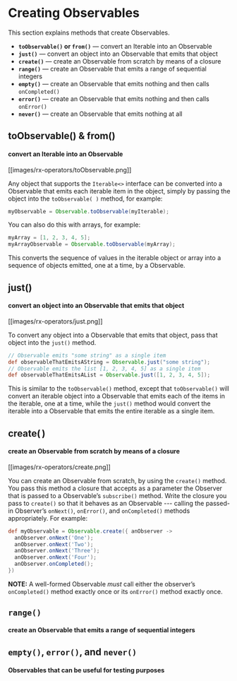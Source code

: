 # Creating Observables

This section explains methods that create Observables.

* **`toObservable()` or `from()`** — convert an Iterable into an Observable
* **`just()`** — convert an object into an Observable that emits that object
* **`create()`** — create an Observable from scratch by means of a closure
* **`range()`** — create an Observable that emits a range of sequential integers
* **`empty()`** — create an Observable that emits nothing and then calls `onCompleted()`
* **`error()`** — create an Observable that emits nothing and then calls `onError()`
* **`never()`** — create an Observable that emits nothing at all

## toObservable() & from()
#### convert an Iterable into an Observable

[[images/rx-operators/toObservable.png]]

Any object that supports the `Iterable<>` interface can be converted into a Observable that emits each iterable item in the object, simply by passing the object into the `toObservable( )` method, for example:

```groovy
myObservable = Observable.toObservable(myIterable);
```

You can also do this with arrays, for example:

```groovy
myArray = [1, 2, 3, 4, 5];
myArrayObservable = Observable.toObservable(myArray);
```

This converts the sequence of values in the iterable object or array into a sequence of objects emitted, one at a time, by a Observable.

## just()
#### convert an object into an Observable that emits that object

[[images/rx-operators/just.png]]

To convert any object into a Observable that emits that object, pass that object into the `just()` method.

```groovy
// Observable emits "some string" as a single item
def observableThatEmitsAString = Observable.just("some string"); 
// Observable emits the list [1, 2, 3, 4, 5] as a single item
def observableThatEmitsAList = Observable.just([1, 2, 3, 4, 5]); 
```

This is similar to the `toObservable()` method, except that `toObservable()` will convert an iterable object into a Observable that emits each of the items in the iterable, one at a time, while the `just()` method would convert the iterable into a Observable that emits the entire iterable as a single item.

## create( )
#### create an Observable from scratch by means of a closure

[[images/rx-operators/create.png]]

You can create an Observable from scratch, by using the `create()` method. You pass this method a closure that accepts as a parameter the Observer that is passed to a Observable’s `subscribe()` method. Write the closure you pass to `create()` so that it behaves as an Observable --- calling the passed-in Observer’s `onNext()`, `onError()`, and `onCompleted()` methods appropriately. For example:

```groovy
def myObservable = Observable.create({ anObserver ->
  anObserver.onNext('One');
  anObserver.onNext('Two');
  anObserver.onNext('Three');
  anObserver.onNext('Four');
  anObserver.onCompleted();
})
```

**NOTE:** A well-formed Observable _must_ call either the observer’s `onCompleted()` method exactly once or its `onError()` method exactly once.

## `range()`
#### create an Observable that emits a range of sequential integers

## `empty()`, `error()`, and `never()`
#### Observables that can be useful for testing purposes